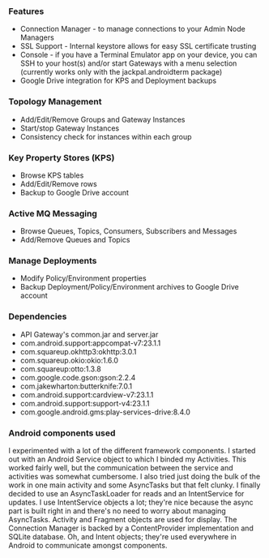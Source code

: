 ### Features ###

* Connection Manager - to manage connections to your Admin Node Managers
* SSL Support - Internal keystore allows for easy SSL certificate trusting
* Console - if you have a Terminal Emulator app on your device, you can SSH to your host(s) and/or start Gateways with a menu selection (currently works only with the jackpal.androidterm package)
* Google Drive integration for KPS and Deployment backups

### Topology Management ###
* Add/Edit/Remove Groups and Gateway Instances
* Start/stop Gateway Instances
* Consistency check for instances within each group

### Key Property Stores (KPS) ###
* Browse KPS tables
* Add/Edit/Remove rows
* Backup to Google Drive account

### Active MQ Messaging ###
* Browse Queues, Topics, Consumers, Subscribers and Messages
* Add/Remove Queues and Topics

### Manage Deployments ###
* Modify Policy/Environment properties
* Backup Deployment/Policy/Environment archives to Google Drive account

### Dependencies ###
* API Gateway's common.jar and server.jar
* com.android.support:appcompat-v7:23.1.1
* com.squareup.okhttp3:okhttp:3.0.1
* com.squareup.okio:okio:1.6.0
* com.squareup:otto:1.3.8
* com.google.code.gson:gson:2.2.4
* com.jakewharton:butterknife:7.0.1
* com.android.support:cardview-v7:23.1.1
* com.android.support:support-v4:23.1.1
* com.google.android.gms:play-services-drive:8.4.0

### Android components used ###
I experimented with a lot of the different framework components. I started out with an Android Service object to which I binded my Activities.
This worked fairly well, but the communication between the service and activities was somewhat cumbersome. I also tried just doing the bulk
of the work in one main activity and some AsyncTasks but that felt clunky. 
I finally decided to use an AsyncTaskLoader for reads and an IntentService for updates. I use IntentService objects a lot; they're nice because 
the async part is built right in and there's no need to worry about managing AsyncTasks. Activity and Fragment objects are used for display. 
The Connection Manager is backed by a ContentProvider implementation and SQLite database. Oh, and Intent objects; they're used everywhere in 
Android to communicate amongst components.

